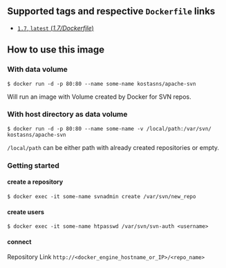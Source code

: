 ## Supported tags and respective `Dockerfile` links
- [`1.7`, `latest` (*1.7/Dockerfile*)](https://github.com/KostasNS/apache-svn-docker/blob/master/1.7/Dockerfile)

## How to use this image 
### With data volume
```console
$ docker run -d -p 80:80 --name some-name kostasns/apache-svn
```
Will run an image with Volume created by Docker for SVN repos.

### With host directory as data volume 
```console
$ docker run -d -p 80:80 --name some-name -v /local/path:/var/svn/ kostasns/apache-svn
```
`/local/path` can be either path with already created repositories or empty. 

### Getting started
#### create a repository
```console
$ docker exec -it some-name svnadmin create /var/svn/new_repo
```

#### create users 
```console
$ docker exec -it some-name htpasswd /var/svn/svn-auth <username>
```

#### connect
Repository Link
`http://<docker_engine_hostname_or_IP>/<repo_name>`
